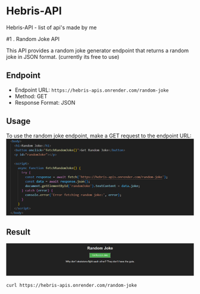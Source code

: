 # Hebris-API
Hebris-API - list of api's made by me

#1 . Random Joke API

This API provides a random joke generator endpoint that returns a random joke in JSON format. (currently its free to use)

## Endpoint

- Endpoint URL: `https://hebris-apis.onrender.com/random-joke`
- Method: GET
- Response Format: JSON

## Usage

To use the random joke endpoint, make a GET request to the endpoint URL:
![Test](https://github.com/Sushanth-Hebri/Hebris-API/blob/main/images/random-joke-test.png)

 
## Result
![Result](https://github.com/Sushanth-Hebri/Hebris-API/blob/main/images/randome-joke-result.png)


```bash
curl https://hebris-apis.onrender.com/random-joke

